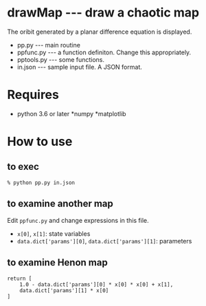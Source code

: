 # drawMap --- draw a chaotic map 

The oribit generated by a planar difference equation is displayed. 

* pp.py --- main routine
* ppfunc.py --- a function definiton. Change this appropriately.
* pptools.py --- some functions.
* in.json --- sample input file. A JSON format.

# Requires

* python 3.6 or later
    *numpy
    *matplotlib

# How to use
## to exec

    % python pp.py in.json
 
## to examine another map
 
 Edit `ppfunc.py` and change expressions in this file.
 
 * `x[0]`, `x[1]`: state variables
 * `data.dict['params'][0]`, `data.dict['params'][1]`: parameters
 
## to examine Henon map
  
    return [ 
        1.0 - data.dict['params'][0] * x[0] * x[0] + x[1], 
        data.dict['params'][1] * x[0] 
    ]
 
 
    
